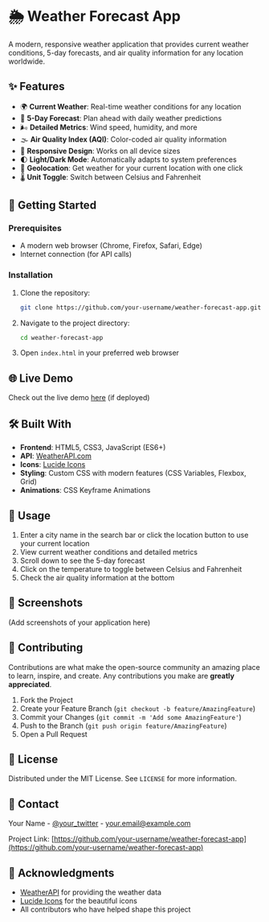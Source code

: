 # 🌦️ Weather Forecast App

A modern, responsive weather application that provides current weather conditions, 5-day forecasts, and air quality information for any location worldwide.



## ✨ Features

- 🌍 **Current Weather**: Real-time weather conditions for any location
- 📅 **5-Day Forecast**: Plan ahead with daily weather predictions
- 🌬️ **Detailed Metrics**: Wind speed, humidity, and more
- 🌫️ **Air Quality Index (AQI)**: Color-coded air quality information
- 📱 **Responsive Design**: Works on all device sizes
- 🌓 **Light/Dark Mode**: Automatically adapts to system preferences
- 📍 **Geolocation**: Get weather for your current location with one click
- 🌡️ **Unit Toggle**: Switch between Celsius and Fahrenheit

## 🚀 Getting Started

### Prerequisites

- A modern web browser (Chrome, Firefox, Safari, Edge)
- Internet connection (for API calls)

### Installation

1. Clone the repository:
   ```bash
   git clone https://github.com/your-username/weather-forecast-app.git
   ```
2. Navigate to the project directory:
   ```bash
   cd weather-forecast-app
   ```
3. Open `index.html` in your preferred web browser

## 🌐 Live Demo

Check out the live demo [here](https://your-demo-link.com) (if deployed)

## 🛠️ Built With

- **Frontend**: HTML5, CSS3, JavaScript (ES6+)
- **API**: [WeatherAPI.com](https://www.weatherapi.com/)
- **Icons**: [Lucide Icons](https://lucide.dev/)
- **Styling**: Custom CSS with modern features (CSS Variables, Flexbox, Grid)
- **Animations**: CSS Keyframe Animations

## 📝 Usage

1. Enter a city name in the search bar or click the location button to use your current location
2. View current weather conditions and detailed metrics
3. Scroll down to see the 5-day forecast
4. Click on the temperature to toggle between Celsius and Fahrenheit
5. Check the air quality information at the bottom

## 📸 Screenshots

(Add screenshots of your application here)

## 🤝 Contributing

Contributions are what make the open-source community an amazing place to learn, inspire, and create. Any contributions you make are **greatly appreciated**.

1. Fork the Project
2. Create your Feature Branch (`git checkout -b feature/AmazingFeature`)
3. Commit your Changes (`git commit -m 'Add some AmazingFeature'`)
4. Push to the Branch (`git push origin feature/AmazingFeature`)
5. Open a Pull Request

## 📄 License

Distributed under the MIT License. See `LICENSE` for more information.

## 📧 Contact

Your Name - [@your_twitter](https://twitter.com/your_username) - your.email@example.com

Project Link: [https://github.com/your-username/weather-forecast-app](https://github.com/your-username/weather-forecast-app)

## 🙏 Acknowledgments

- [WeatherAPI](https://www.weatherapi.com/) for providing the weather data
- [Lucide Icons](https://lucide.dev/) for the beautiful icons
- All contributors who have helped shape this project

